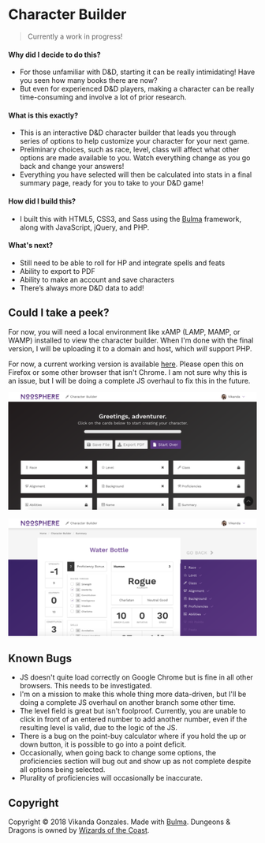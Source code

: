# Character Builder

>Currently a work in progress!

#### Why did I decide to do this?
- For those unfamiliar with D&D, starting it can be really intimidating! Have you seen how many books there are now?
- But even for experienced D&D players, making a character can be really time-consuming and involve a lot of prior research.

#### What is this exactly?
- This is an interactive D&D character builder that leads you through series of options to help customize your character for your next game.
- Preliminary choices, such as race, level, class will affect what other options are made available to you. Watch everything change as you go back and change your answers!
- Everything you have selected will then be calculated into stats in a final summary page, ready for you to take to your D&D game!

#### How did I build this?
- I built this with HTML5, CSS3, and Sass using the [Bulma](http://bulma.io) framework, along with JavaScript, jQuery, and PHP.

#### What's next?
- Still need to be able to roll for HP and integrate spells and feats
- Ability to export to PDF
- Ability to make an account and save characters
- There’s always more D&D data to add!

## Could I take a peek?

For now, you will need a local environment like xAMP (LAMP, MAMP, or WAMP) installed to view the character builder. When I'm done with the final version, I will be uploading it to a domain and host, which *will* support PHP.

For now, a current working version is available [here](http://vikanda.net/character-builder). Please open this on Firefox or some other browser that isn't Chrome. I am not sure why this is an issue, but I will be doing a complete JS overhaul to fix this in the future.

![Landing Page](screenshot1.png)

![Summary Page](screenshot2.png)

## Known Bugs

- JS doesn't quite load correctly on Google Chrome but is fine in all other browsers. This needs to be investigated.
- I'm on a mission to make this whole thing more data-driven, but I'll be doing a complete JS overhaul on another branch some other time.
- The level field is great but isn't foolproof. Currently, you are unable to click in front of an entered number to add another number, even if the resulting level is valid, due to the logic of the JS.
- There is a bug on the point-buy calculator where if you hold the up or down button, it is possible to go into a point deficit.
- Occasionally, when going back to change some options, the proficiencies section will bug out and show up as not complete despite all options being selected.
- Plurality of proficiencies will occasionally be inaccurate.

## Copyright

Copyright &copy; 2018 Vikanda Gonzales. Made with [Bulma](http://bulma.io). Dungeons & Dragons is owned by [Wizards of the Coast](http://dnd.wizards.com).
